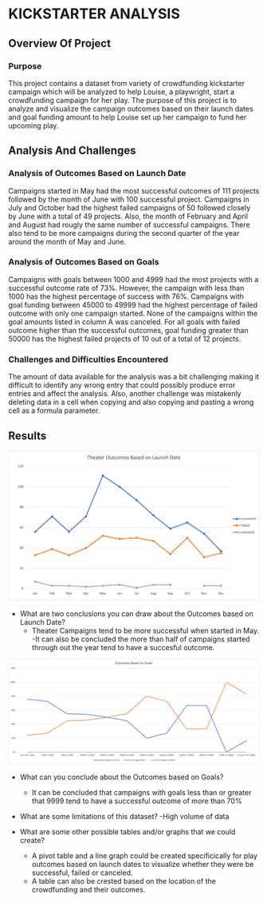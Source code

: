 
# **KICKSTARTER ANALYSIS**

## Overview Of Project

### Purpose

This project contains a  dataset from variety of crowdfunding kickstarter campaign which will be analyzed to help Louise, a playwright, start a crowdfunding campaign for her play. The purpose of this project is to analyze and visualize the campaign outcomes based on their launch dates and goal funding amount to help Louise set up her campaign to fund her upcoming play.

## Analysis And Challenges

### Analysis of Outcomes Based on Launch Date

Campaigns started in May had the most successful outcomes of 111 projects followed by the month of June with 100 successful project. Campaigns in July and October had the highest failed campaigns of 50 followed closely by June with a total of 49 projects. Also, the month of February and April and August had rougly the same number of successful campaigns. There  also tend to be more campaigns during the second quarter of the year around the month of May and June.

### Analysis of Outcomes Based on Goals

Campaigns with goals between 1000 and 4999 had the most projects with a successful outcome rate of 73%. However, the campaign with less than 1000 has the highest percentage of success with 76%.  Campaigns with goal funding between 45000 to 49999 had the highest percentage of failed outcome with only one campaign started. None of the campaigns within the goal amounts listed in column A was canceled. For all goals with failed outcome higher than the successful outcomes, goal funding greater than 50000 has the highest failed projects of 10 out of a total of 12 projects.

### Challenges and Difficulties Encountered

The amount of data available for the analysis was a bit challenging making it difficult to identify any wrong entry that could possibly produce error entries and affect the analysis. Also, another challenge was mistakenly deleting data in a cell when copying and also copying and pasting a wrong cell as a formula parameter.

## Results

![line chart displaying thearter outcomes based on launch date](resources/Theater_Outcomes_vs_Launch.png)

- What are two conclusions you can draw about the Outcomes based on Launch Date?
  - Theater Campaigns tend to be more successful when started in May.
    -It can also be concluded the more than half of campaigns started through out the year tend to have a succesful outcome. 

![line chart showing the outcomes based on goals in percentages](resources/Outcomes_vs_Goals.png)

- What can you conclude about the Outcomes based on Goals?
  - It can be concluded that campaigns with goals less than or greater that 9999 tend to have a successful outcome of more than 70%


- What are some limitations of this dataset?
   -High volume of data

- What are some other possible tables and/or graphs that we could create?
  - A pivot table and a line graph could be created specificically for play outcomes based on launch dates to visualize whether they were be successful, failed or canceled.
  - A table can also be crested based on the location of the crowdfunding and their outcomes.